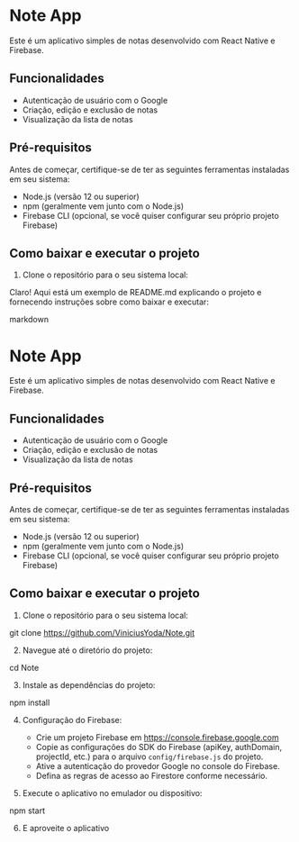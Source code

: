 # Note App

Este é um aplicativo simples de notas desenvolvido com React Native e Firebase.

## Funcionalidades

- Autenticação de usuário com o Google
- Criação, edição e exclusão de notas
- Visualização da lista de notas

## Pré-requisitos

Antes de começar, certifique-se de ter as seguintes ferramentas instaladas em seu sistema:

- Node.js (versão 12 ou superior)
- npm (geralmente vem junto com o Node.js)
- Firebase CLI (opcional, se você quiser configurar seu próprio projeto Firebase)

## Como baixar e executar o projeto

1. Clone o repositório para o seu sistema local:

Claro! Aqui está um exemplo de README.md explicando o projeto e fornecendo instruções sobre como baixar e executar:

markdown

# Note App

Este é um aplicativo simples de notas desenvolvido com React Native e Firebase.

## Funcionalidades

- Autenticação de usuário com o Google
- Criação, edição e exclusão de notas
- Visualização da lista de notas

## Pré-requisitos

Antes de começar, certifique-se de ter as seguintes ferramentas instaladas em seu sistema:

- Node.js (versão 12 ou superior)
- npm (geralmente vem junto com o Node.js)
- Firebase CLI (opcional, se você quiser configurar seu próprio projeto Firebase)

## Como baixar e executar o projeto

1. Clone o repositório para o seu sistema local:

git clone https://github.com/ViniciusYoda/Note.git


2. Navegue até o diretório do projeto:

cd Note


3. Instale as dependências do projeto:

npm install


4. Configuração do Firebase:

   - Crie um projeto Firebase em https://console.firebase.google.com
   - Copie as configurações do SDK do Firebase (apiKey, authDomain, projectId, etc.) para o arquivo `config/firebase.js` do projeto.
   - Ative a autenticação do provedor Google no console do Firebase.
   - Defina as regras de acesso ao Firestore conforme necessário.

5. Execute o aplicativo no emulador ou dispositivo:

npm start

6. E aproveite o aplicativo
